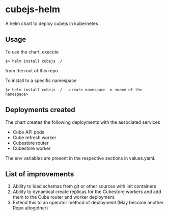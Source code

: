 # cubejs-helm
A helm chart to deploy cubejs in kubernetes

## Usage
To use the chart, execute

```$> helm install cubejs ./```

from the root of this repo.

To install to a specific namespace

```$> helm install cubejs ./ --create-namespace -n <name of the namespace>```

## Deployments created
The chart creates the following deployments with the associated services
* Cube API pods
* Cube refresh worker
* Cubestore router
* Cubestore worker

The env variables are present in the respective sections in values.yaml.

 ## List of improvements

 1) Ability to load schemas from git or other sources with init containers
 2) Ability to dynamical create replicas for the Cubestore workers and add them to the Cube router and worker deployment.
 3) Extend this to an operator method of deployment (May become another Repo altogether) 
